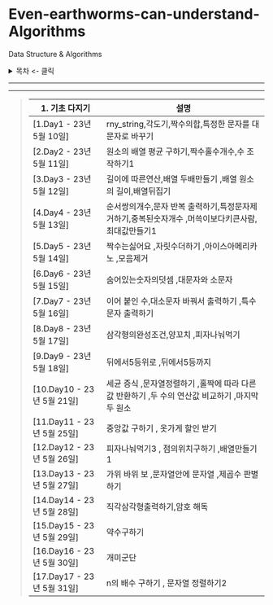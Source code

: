 # Even-earthworms-can-understand-Algorithms

Data Structure &amp; Algorithms

<details>
<summary>목차 <- 클릭</summary>

### - 1. 기초 다지기

</details>

***

***
> | 1. 기초 다지기               | 설명                                                        
> |-----------------------------------------------------------|-----------------------------------------------------------|
> | [1.Day1 - 23년 5월 10일]   | rny_string,각도기,짝수의합,특정한 문자를 대문자로 바꾸기                      |
> | [2.Day2 - 23년 5월 11일]   | 원소의 배열 평균 구하기,짝수홀수개수,수 조작하기1                              |
> | [3.Day3 - 23년 5월 12일]   | 길이에 따른연산,배열 두배만들기 ,배열 원소의 길이,배열뒤집기                        |
> | [4.Day4 - 23년 5월 13일]   | 순서쌍의개수,문자 반복 출력하기,특정문자제거하기,중복된숫자개수 ,머쓱이보다키큰사람,최대값만들기1     |
> | [5.Day5 - 23년 5월 14일]   | 짝수는싫어요 ,자릿수더하기 ,아이스아메리카노  ,모음제거                           |
> | [6.Day6 - 23년 5월 15일]   | 숨어있는숫자의덧셈 ,대문자와 소문자                                       |
> | [7.Day7 - 23년 5월 16일]   | 이어 붙인 수,대소문자 바꿔서 출력하기  ,특수문자 출력하기                         |
> | [8.Day8 - 23년 5월 17일]   | 삼각형의완성조건,양꼬치 ,피자나눠먹기                                      |
> | [9.Day9 - 23년 5월 18일]   | 뒤에서5등위로   ,뒤에서5등까지                                        |
> | [10.Day10 - 23년 5월 21일] | 세균 증식 ,문자열정렬하기 ,홀짝에 따라 다른 값 반환하기 ,두 수의 연산값 비교하기 ,마지막 두 원소 
> | [11.Day11 - 23년 5월 25일] | 중앙값 구하기 , 옷가게 할인 받기                                       | 
> | [12.Day12 - 23년 5월 26일] | 피자나눠먹기3 , 점의위치구하기   ,배열만들기1                               | 
> | [13.Day13 - 23년 5월 27일] | 가위 바위 보  ,문자열안에 문자열 ,제곱수 판별하기                             | 
> | [14.Day14 - 23년 5월 28일] | 직각삼각형출력하기,암호 해독                                           | 
> | [15.Day15 - 23년 5월 29일] | 약수구하기                                                     | 
> | [16.Day16 - 23년 5월 30일] | 개미군단                                                      | 
> | [17.Day17 - 23년 5월 31일] | n의 배수 구하기 , 문자열 정렬하기2                                     | 